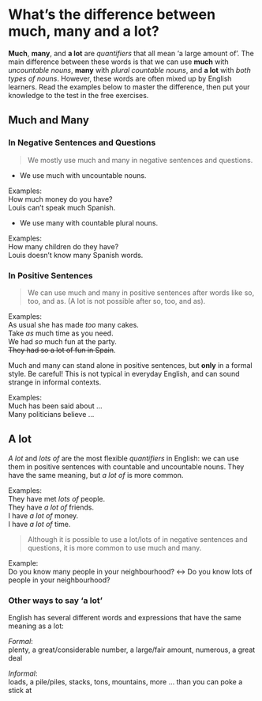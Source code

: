 # What’s the difference between much, many and a lot?

**Much**, **many**, and **a lot** are _quantifiers_ that all mean ‘a large amount of’. The main difference between these words is that we can use **much** with _uncountable nouns_, **many** with _plural countable nouns_, and **a lot** with _both types of nouns_. However, these words are often mixed up by English learners. Read the examples below to master the difference, then put your knowledge to the test in the free exercises.

## Much and Many
### In Negative Sentences and Questions

> We mostly use much and many in negative sentences and questions.

* We use much with uncountable nouns.

Examples:\
    How much money do you have?\
    Louis can’t speak much Spanish.

* We use many with countable plural nouns.

Examples:\
    How many children do they have?\
    Louis doesn’t know many Spanish words.

### In Positive Sentences

> We can use much and many in positive sentences after words like so, too, and as. (A lot is not possible after so, too, and as).

Examples:\
As usual she has made _too_ many cakes.\
Take _as_ much time as you need.\
We had _so_ much fun at the party.\
~~They had so a lot of fun in Spain~~.

Much and many can stand alone in positive sentences, but **only** in a formal style. Be careful! This is not typical in everyday English, and can sound strange in informal contexts.

Examples:\
Much has been said about ...\
Many politicians believe ... 

## A lot

_A lot_ and _lots of_ are the most flexible _quantifiers_ in English: we can use them in positive sentences with countable and uncountable nouns. They have the same meaning, but _a lot of_ is more common.

Examples:\
They have met _lots of_ people.\
They have _a lot of_ friends.\
I have _a lot of_ money.\
I have _a lot of_ time.

>Although it is possible to use a lot/lots of in negative sentences and questions, it is more common to use much and many.

Example:\
Do you know many people in your neighbourhood? ↔ Do you know lots of people in your neighbourhood?

### Other ways to say ‘a lot’

English has several different words and expressions that have the same meaning as a lot:

_Formal_:\
plenty, a great/considerable number, a large/fair amount, numerous, a great deal

_Informal_:\
loads, a pile/piles, stacks, tons, mountains, more … than you can poke a stick at